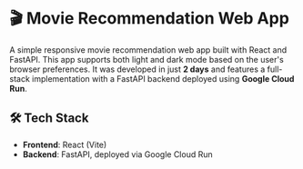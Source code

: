 # 🎬 Movie Recommendation Web App

A simple responsive movie recommendation web app built with React and FastAPI. This app supports both light and dark mode based on the user's browser preferences. It was developed in just **2 days** and features a full-stack implementation with a FastAPI backend deployed using **Google Cloud Run**.

## 🛠️ Tech Stack

- **Frontend**: React (Vite)
- **Backend**: FastAPI, deployed via Google Cloud Run
